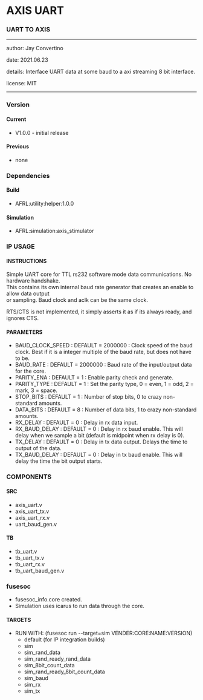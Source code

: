# AXIS UART
### UART TO AXIS
---

   author: Jay Convertino   
   
   date: 2021.06.23  
   
   details: Interface UART data at some baud to a axi streaming 8 bit interface.   
   
   license: MIT   
   
---

### Version
#### Current
  - V1.0.0 - initial release

#### Previous
  - none

### Dependencies
#### Build
  - AFRL:utility:helper:1.0.0
  
#### Simulation
  - AFRL:simulation:axis_stimulator

### IP USAGE
#### INSTRUCTIONS

Simple UART core for TTL rs232 software mode data communications. No hardware handshake.  
This contains its own internal baud rate generator that creates an enable to allow data output  
or sampling. Baud clock and aclk can be the same clock.  

RTS/CTS is not implemented, it simply asserts it as if its always ready, and ignores CTS.

#### PARAMETERS
* BAUD_CLOCK_SPEED : DEFAULT = 2000000 : Clock speed of the baud clock. Best if it is a integer multiple of the baud rate, but does not have to be.
* BAUD_RATE : DEFAULT = 2000000 : Baud rate of the input/output data for the core.
* PARITY_ENA : DEFAULT = 1 : Enable parity check and generate.
* PARITY_TYPE : DEFAULT = 1 : Set the parity type, 0 = even, 1 = odd, 2 = mark, 3 = space.
* STOP_BITS : DEFAULT = 1 : Number of stop bits, 0 to crazy non-standard amounts.
* DATA_BITS : DEFAULT = 8 : Number of data bits, 1 to crazy non-standard amounts.
* RX_DELAY : DEFAULT = 0 : Delay in rx data input.
* RX_BAUD_DELAY : DEFAULT = 0 : Delay in rx baud enable. This will delay when we sample a bit (default is midpoint when rx delay is 0).
* TX_DELAY : DEFAULT = 0 : Delay in tx data output. Delays the time to output of the data.
* TX_BAUD_DELAY : DEFAULT = 0 : Delay in tx baud enable. This will delay the time the bit output starts.

### COMPONENTS
#### SRC

* axis_uart.v
* axis_uart_tx.v
* axis_uart_rx.v
* uart_baud_gen.v
  
#### TB

* tb_uart.v
* tb_uart_tx.v
* tb_uart_rx.v
* tb_uart_baud_gen.v
  
### fusesoc

* fusesoc_info.core created.
* Simulation uses icarus to run data through the core.

#### TARGETS

* RUN WITH: (fusesoc run --target=sim VENDER:CORE:NAME:VERSION)
  - default (for IP integration builds)
  - sim
  - sim_rand_data
  - sim_rand_ready_rand_data
  - sim_8bit_count_data
  - sim_rand_ready_8bit_count_data
  - sim_baud
  - sim_rx
  - sim_tx
